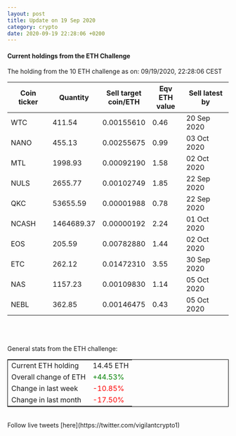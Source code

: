 ```yaml
---
layout: post
title: Update on 19 Sep 2020
category: crypto
date: 2020-09-19 22:28:06 +0200
---
```

<!-- Global site tag (gtag.js) - Google Analytics -->
<script async src="https://www.googletagmanager.com/gtag/js?id=UA-103831149-5"></script>
<script>
  window.dataLayer = window.dataLayer || [];
  function gtag(){dataLayer.push(arguments);}
  gtag('js', new Date());

  gtag('config', 'UA-103831149-5');
</script>


#### Current holdings from the ETH Challenge

The holding from the 10 ETH challenge as on: 09/19/2020, 22:28:06 CEST

|Coin ticker|Quantity|Sell target<br>coin/ETH|Eqv ETH<br>value|Sell latest by|
|-----------|--------|-----------|-----------|--------------|
WTC|411.54|  0.00155610|0.46|20 Sep 2020|
NANO|455.13|  0.00255675|0.99|03 Oct 2020|
MTL|1998.93|  0.00092190|1.58|02 Oct 2020|
NULS|2655.77|  0.00102749|1.85|22 Sep 2020|
QKC|53655.59|  0.00001988|0.78|22 Sep 2020|
NCASH|1464689.37|  0.00000192|2.24|01 Oct 2020|
EOS|205.59|  0.00782880|1.44|02 Oct 2020|
ETC|262.12|  0.01472310|3.55|30 Sep 2020|
NAS|1157.23|  0.00109830|1.14|05 Oct 2020|
NEBL|362.85|  0.00146475|0.43|05 Oct 2020|

<br>
<br>
<br>
General stats from the ETH challenge:

<table style="border:1px solid black;margin-left:auto;margin-right:auto;">
	<tbody>
	<tr>
		<td>Current ETH holding</td>
		<td>     14.45 ETH</td>
	</tr>
	<tr>
		<td>Overall change of ETH</td>
		<td><font color="green">+44.53%</font></td>
	</tr>
	<tr>
		<td>Change in last week</td>
		<td><font color="red">-10.85%</font></td>
	</tr>
	<tr>
		<td>Change in last month</td>
		<td><font color="red">-17.50%</font></td>
	</tr>
	</tbody>
</table>

<br>
Follow live tweets [here](https://twitter.com/vigilantcrypto1)
<br>
<br>